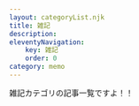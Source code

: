 ```yaml
---
layout: categoryList.njk
title: 雑記
description:
eleventyNavigation:
    key: 雑記
    order: 0
category: memo
---
```


雑記カテゴリの記事一覧ですよ！！
